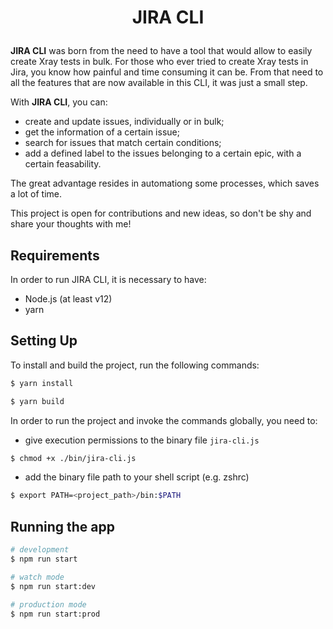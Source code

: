 <h1><p align="center">JIRA CLI</p></h1>

**JIRA CLI** was born from the need to have a tool that would allow to easily create Xray tests in bulk. For those who ever tried to create Xray tests in Jira, you know how painful and time consuming it can be.
From that need to all the features that are now available in this CLI, it was just a small step.

With **JIRA CLI**, you can:
- create and update issues, individually or in bulk;
- get the information of a certain issue;
- search for issues that match certain conditions;
- add a defined label to the issues belonging to a certain epic, with a certain feasability.

The great advantage resides in automationg some processes, which saves a lot of time. 

This project is open for contributions and new ideas, so don't be shy and share your thoughts with me!


## Requirements

In order to run JIRA CLI, it is necessary to have:
- Node.js (at least v12)
- yarn

## Setting Up

To install and build the project, run the following commands:

```bash
$ yarn install
```

```bash
$ yarn build
```

In order to run the project and invoke the commands globally, you need to:
-  give execution permissions to the binary file `jira-cli.js`

```bash
$ chmod +x ./bin/jira-cli.js
```

- add the binary file path to your shell script (e.g. zshrc)

```bash
$ export PATH=<project_path>/bin:$PATH
```

## Running the app

```bash
# development
$ npm run start

# watch mode
$ npm run start:dev

# production mode
$ npm run start:prod
```
